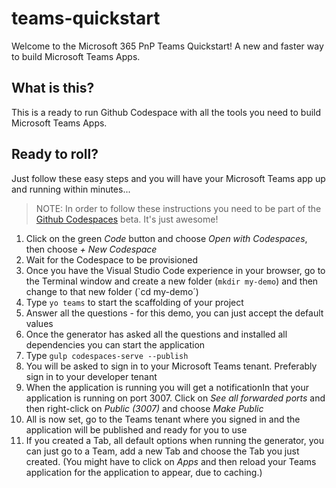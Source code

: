 # teams-quickstart

Welcome to the Microsoft 365 PnP Teams Quickstart! A new and faster way to build Microsoft Teams Apps.

## What is this?

This is a ready to run Github Codespace with all the tools you need to build Microsoft Teams Apps.

## Ready to roll?

Just follow these easy steps and you will have your Microsoft Teams app up and running within minutes...

> NOTE: In order to follow these instructions you need to be part of the [Github Codespaces](https://github.com/features/codespaces) beta. It's just awesome!

1. Click on the green *Code* button and choose *Open with Codespaces*, then choose *+ New Codespace*
2. Wait for the Codespace to be provisioned
3. Once you have the Visual Studio Code experience in your browser, go to the Terminal window and create a new folder (`mkdir my-demo`) and then change to that new folder (`cd my-demo´)
4. Type `yo teams` to start the scaffolding of your project
5. Answer all the questions - for this demo, you can just accept the default values
6. Once the generator has asked all the questions and installed all dependencies you can start the application
7. Type `gulp codespaces-serve --publish`
8. You will be asked to sign in to your Microsoft Teams tenant. Preferably sign in to your developer tenant
9. When the application is running you will get a notificationIn that your application is running on port 3007. Click on *See all forwarded ports* and then right-click on *Public (3007)* and choose *Make Public*
10. All is now set, go to the Teams tenant where you signed in and the application will be published and ready for you to use
11. If you created a Tab, all default options when running the generator, you can just go to a Team, add a new Tab and choose the Tab you just created. (You might have to click on *Apps* and then reload your Teams application for the application to appear, due to caching.)
